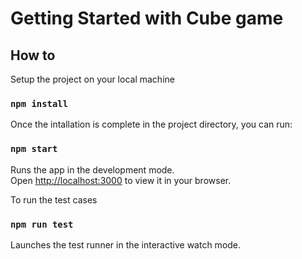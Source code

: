 # Getting Started with Cube game


## How to

Setup the project on your local machine

### `npm install`

Once the intallation is complete in the project directory, you can run:

### `npm start`

Runs the app in the development mode.\
Open [http://localhost:3000](http://localhost:3000) to view it in your browser.

To run the test cases

### `npm run test`

Launches the test runner in the interactive watch mode.
